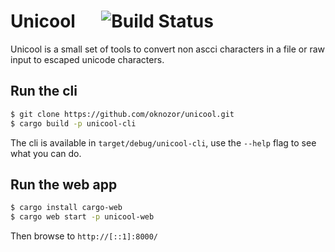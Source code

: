 # Unicool &emsp; ![Build Status]

[Build Status]: https://travis-ci.org/oknozor/unicool.svg?branch=master

Unicool is a small set of tools to convert non ascci characters in a file or raw input to escaped unicode characters. 

## Run the cli 

```sh
$ git clone https://github.com/oknozor/unicool.git
$ cargo build -p unicool-cli
```

The cli is available in `target/debug/unicool-cli`, use the `--help` flag to see what you can do. 

## Run the web app 

```sh
$ cargo install cargo-web
$ cargo web start -p unicool-web
```

Then browse to `http://[::1]:8000/`